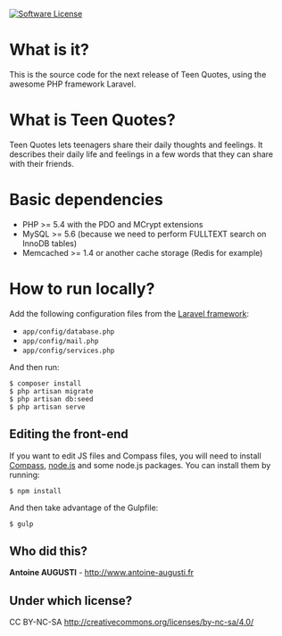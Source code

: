 [![Software License](http://img.shields.io/badge/license-CC%20BY--NC--SA-brightgreen.svg?style=flat)](LICENSE.md)

# What is it?
This is the source code for the next release of Teen Quotes, using the awesome PHP framework Laravel.

# What is Teen Quotes?
Teen Quotes lets teenagers share their daily thoughts and feelings. It describes their daily life and feelings in a few words that they can share with their friends.

# Basic dependencies
- PHP >= 5.4 with the PDO and MCrypt extensions
- MySQL >= 5.6 (because we need to perform FULLTEXT search on InnoDB tables)
- Memcached >= 1.4 or another cache storage (Redis for example)

# How to run locally?
Add the following configuration files from the [Laravel framework](https://github.com/laravel/laravel):
- `app/config/database.php`
- `app/config/mail.php`
- `app/config/services.php`

And then run:

    $ composer install
    $ php artisan migrate
    $ php artisan db:seed
    $ php artisan serve

## Editing the front-end
If you want to edit JS files and Compass files, you will need to install [Compass](http://compass-style.org/install/), [node.js](http://nodejs.org/) and some node.js packages. You can install them by running:

	$ npm install

And then take advantage of the Gulpfile:

	$ gulp

## Who did this?
**Antoine AUGUSTI** - http://www.antoine-augusti.fr

## Under which license?
CC BY-NC-SA http://creativecommons.org/licenses/by-nc-sa/4.0/